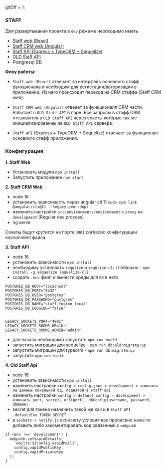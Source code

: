 gitDff = 1;

### STAFF 
Для развертывания проекта в `dev` режиме необходимо иметь 
- [Staff web (React)](https://git.fusion-tech.pro/fusion-staff/staff-web)
- [Staff CRM web (Angular)](https://git.fusion-tech.pro/fusion-staff/staff-crm-web)
- [Staff API (Express + TypeORM + Sequelize)](https://git.fusion-tech.pro/fusion-staff/staff-api)
- [OLD Staff API](https://git.fusion-tech.pro/fusion-staff/old-staff-api)
- Postgresql DB

**Флоу работы:**

- `Staff web (React)` отвечает за интерфейс основного стафф функционала и необходим для регистации/авторизации в приложении. Из него происходит переход на CRM стаффа (Staff CRM web).

- `Staff CRM web (Angular)` отвеает за функционалл CRM части. Работает с  `OLD Staff API` в паре. Все запросы в стафф CRM отсылаются в `OLD Staff API` через сокеты которые так же инициализированны на `OLD Staff API` сервере.

- `Staff API` (Express + TypeORM + Sequelize) отвечает за функционал основного стафф приложения.


### Конфигурация

**1. Staff Web**
 - Установить модули `npm install`
 - Запустить приложение `npm start`

**2. Staff CRM Web**
- node 16
- установить зависимость через angular cli 11 `sudo npm link @angular/cli@11 --legacy-peer-deps`
- изменить настройки `src/environments/environment` с `proxy` на `development` (Regular dev process)
- ng serve

Сокеты будут крутится на порте `4001` согласно конфигурации environment файла. 

**3. Staff API**
- node 16
- установить зависимости `npm install`
- необходиму  установать `sequlize` и `sequlize-cli` глобально - `npm install -g sequelize sequelize-cli`
- создать `.env` фаил и вынести креды для `BD` в него
```
POSTGRES_DB_HOST="localhost"
POSTGRES_DB_PORT="5432"
POSTGRES_DB_USER="postgres"
POSTGRES_DB_PASSWORD="postgres"
POSTGRES_DB_NAME="staff-fusion_local"
POSTGRES_DB_LOGGING="false"


LEGACY_SOCKETS_PORT="4001"
LEGACY_SOCKETS_ROOMS_HR="hr"
LEGACY_SOCKETS_ROOMS_ADMIN="admin"
```
- для начала необходимо запустить `npm run build`
- запустить миграции для sequelize - `npm run db:old:migrate:up`
- запустить миграции для typeorm - `npm run db:migrate:up`
- запустить `npm run start`



**4. Old Staff Api**
- node 16
- установить зависимости `npm install`
- изменить настройки `config > config.json > development > изменить на данные локальной бд, поднятой в staff api`
- изменить настройки `config > default config > development > изменить port, secret, url(port), dbConfig(username, password, dbName)`
- secret для токена назначить такой же как и в `Staff API` `.defaultEnv.TOKEN_SECRET`
- в  `sockets > notify.js` если нету условия как прописано ниже то добавить либо закоментировать код связанный с `webpush`
```
if (env !== 'development') {
  webpush.setVapidDetails(
    `mailto:${config.vapidMail}`,
    config.vapidPublicKey,
    config.vapidPrivateKey
  );
}
```